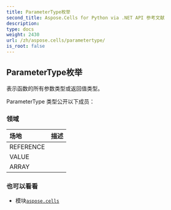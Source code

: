 ```yaml
---
title: ParameterType枚举
second_title: Aspose.Cells for Python via .NET API 参考文献
description:
type: docs
weight: 2430
url: /zh/aspose.cells/parametertype/
is_root: false
---
```

## ParameterType枚举
表示函数的所有参数类型或返回值类型。



ParameterType 类型公开以下成员：

### 领域
|场地|描述|
| :- | :- |
| REFERENCE |  |
| VALUE |  |
| ARRAY |  |



### 也可以看看
* 模块[`aspose.cells`](..)
